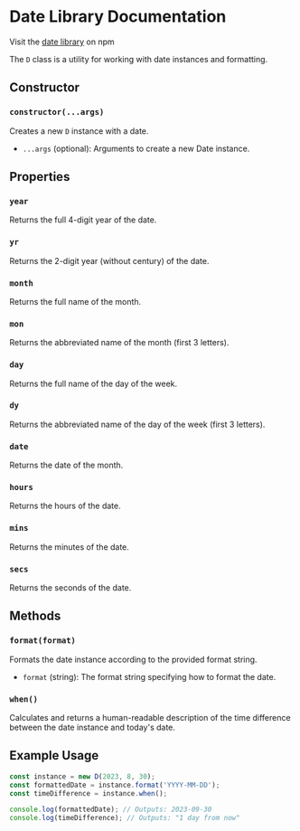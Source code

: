 # Date Library Documentation

Visit the [date library](https://www.npmjs.com/package/@eli-90/date-lab) on npm

The `D` class is a utility for working with date instances and formatting.

## Constructor

### `constructor(...args)`

Creates a new `D` instance with a date.

- `...args` (optional): Arguments to create a new Date instance.

## Properties

### `year`

Returns the full 4-digit year of the date.

### `yr`

Returns the 2-digit year (without century) of the date.

### `month`

Returns the full name of the month.

### `mon`

Returns the abbreviated name of the month (first 3 letters).

### `day`

Returns the full name of the day of the week.

### `dy`

Returns the abbreviated name of the day of the week (first 3 letters).

### `date`

Returns the date of the month.

### `hours`

Returns the hours of the date.

### `mins`

Returns the minutes of the date.

### `secs`

Returns the seconds of the date.

## Methods

### `format(format)`

Formats the date instance according to the provided format string.

- `format` (string): The format string specifying how to format the date.

### `when()`

Calculates and returns a human-readable description of the time difference between the date instance and today's date.

## Example Usage

```javascript
const instance = new D(2023, 8, 30);
const formattedDate = instance.format('YYYY-MM-DD');
const timeDifference = instance.when();

console.log(formattedDate); // Outputs: 2023-09-30
console.log(timeDifference); // Outputs: "1 day from now"
